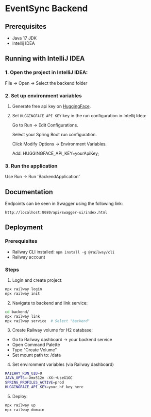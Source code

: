 # EventSync Backend

## Prerequisites

- Java 17 JDK
- Intellij IDEA

## Running with IntelliJ IDEA

### 1. Open the project in IntelliJ IDEA:

File → Open → Select the backend folder

### 2. Set up environment variables

1. Generate free api key on [HuggingFace](https://huggingface.co/).
2. Set `HUGGINGFACE_API_KEY` key in the run configuration in Intellij Idea:

    Go to Run → Edit Configurations.

    Select your Spring Boot run configuration.

    Click Modify Options → Environment Variables.

    Add: HUGGINGFACE_API_KEY=yourApiKey;


### 3. Run the application
Use Run → Run 'BackendApplication'


## Documentation

Endpoints can be seen in Swagger using the following link:

```
http://localhost:8080/api/swagger-ui/index.html
```

## Deployment

### Prerequisites
- Railway CLI installed: `npm install -g @railway/cli`
- Railway account

### Steps

1. Login and create project:

```bash
npx railway login
npx railway init
```

2. Navigate to backend and link service:
```bash
cd backend/
npx railway link
npx railway service  # Select "backend"
```

3. Create Railway volume for H2 database:
- Go to Railway dashboard → your backend service
- Open Command Palette
- Type "Create Volume"
- Set mount path to: /data

4. Set environment variables (via Railway dashboard)
```bash
RAILWAY_RUN_UID=0
JAVA_OPTS=-Xmx512m -XX:+UseG1GC
SPRING_PROFILES_ACTIVE=prod
HUGGINGFACE_API_KEY=your_hf_key_here
```

5. Deploy:
```bash
npx railway up
npx railway domain
```